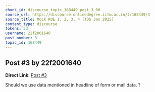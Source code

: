```yaml
---
chunk_id: discourse_topic_168449_post_3_00
source_url: https://discourse.onlinedegree.iitm.ac.in/t/168449/3
source_title: Mock ROE 1, 2, 3, 4 [TDS Jan 2025]
content_type: discourse
tokens: 53
username: 22f2001640
post_number: 3
topic_id: 168449
---
```


## Post #3 by 22f2001640

**Direct Link**: [Post #3](https://discourse.onlinedegree.iitm.ac.in/t/168449/3)

Should we use data mentioned in headline of form or mail data. ?
